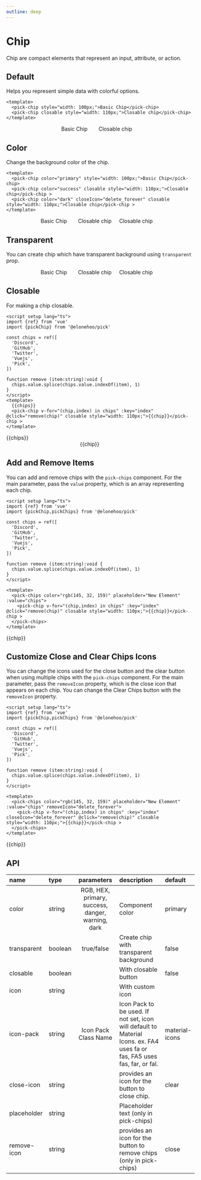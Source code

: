 ```yaml
---
outline: deep
---
```


<script setup lang="ts">
import {ref} from 'vue'
import {pickChip,pickChips} from '@elonehoo/pick'

const chips = ref([
  'Discord',
  'GitHub',
  'Twitter',
  'Vuejs',
  'Pick',
])

function remove (item:string):void {
  chips.value.splice(chips.value.indexOf(item), 1)
}
</script>

# Chip

Chip are compact elements that represent an input, attribute, or action.

## Default

Helps you represent simple data with colorful options.

```vue
<template>
  <pick-chip style="width: 100px;">Basic Chip</pick-chip>
  <pick-chip closable style="width: 110px;">Closable chip</pick-chip>
</template>
```

<div style="display: flex;align-items: center;justify-content: center;">
  <pick-chip style="width: 100px;">Basic Chip</pick-chip>
  <pick-chip closable style="width: 110px;">Closable chip</pick-chip>
</div>

## Color

Change the background color of the chip.

```vue
<template>
  <pick-chip color="primary" style="width: 100px;">Basic Chip</pick-chip>
  <pick-chip color="success" closable style="width: 110px;">Closable chip</pick-chip >
  <pick-chip color="dark" closeIcon="delete_forever" closable style="width: 110px;">Closable chip</pick-chip >
</template>
```

<div style="display: flex;align-items: center;justify-content: center;">
  <pick-chip color="primary" style="width: 100px;">Basic Chip</pick-chip>
  <pick-chip color="success" closable style="width: 110px;">Closable chip</pick-chip >
  <pick-chip color="dark" closeIcon="delete_forever" closable style="width: 110px;">Closable chip</pick-chip >
</div>

## Transparent

You can create chip which have transparent background using `transparent` prop.

<div style="display: flex;align-items: center;justify-content: center;">
  <pick-chip transparent color="primary" style="width: 100px;">Basic Chip</pick-chip>
  <pick-chip transparent color="success" closable style="width: 110px;">Closable chip</pick-chip >
  <pick-chip transparent color="dark" closeIcon="delete_forever" closable style="width: 110px;">Closable chip</pick-chip >
</div>

## Closable

For making a chip closable.

```vue
<script setup lang="ts">
import {ref} from 'vue'
import {pickChip} from '@elonehoo/pick'

const chips = ref([
  'Discord',
  'GitHub',
  'Twitter',
  'Vuejs',
  'Pick',
])

function remove (item:string):void {
  chips.value.splice(chips.value.indexOf(item), 1)
}
</script>
<template>
  {{chips}}
  <pick-chip v-for="(chip,index) in chips" :key="index" @click="remove(chip)" closable style="width: 110px;">{{chip}}</pick-chip >
</template>
```

<div>
  {{chips}}
  <div style="display: flex;align-items: center;justify-content: center;">
    <pick-chip v-for="(chip,index) in chips" :key="index" @click="remove(chip)" closable style="width: 110px;">{{chip}}</pick-chip >
  </div>
</div>

## Add and Remove Items

You can add and remove chips with the `pick-chips` component. For the main parameter, pass the `value` property, which is an array representing each chip.

```vue
<script setup lang="ts">
import {ref} from 'vue'
import {pickChip,pickChips} from '@elonehoo/pick'

const chips = ref([
  'Discord',
  'GitHub',
  'Twitter',
  'Vuejs',
  'Pick',
])

function remove (item:string):void {
  chips.value.splice(chips.value.indexOf(item), 1)
}
</script>

<template>
  <pick-chips color="rgb(145, 32, 159)" placeholder="New Element" :value="chips">
    <pick-chip v-for="(chip,index) in chips" :key="index" @click="remove(chip)" closable style="width: 110px;">{{chip}}</pick-chip >
  </pick-chips>
</template>
```

<div>
  <pick-chips color="rgb(145, 32, 159)" placeholder="New Element" :value="chips">
    <pick-chip v-for="(chip,index) in chips" :key="index" @click="remove(chip)" closable style="width: 110px;">{{chip}}</pick-chip >
  </pick-chips>
</div>

## Customize Close and Clear Chips Icons

You can change the icons used for the close button and the clear button when using multiple chips with the `pick-chips` component. For the main parameter, pass the `removeIcon` property, which is the close icon that appears on each chip. You can change the Clear Chips button with the `removeIcon` property.

```vue
<script setup lang="ts">
import {ref} from 'vue'
import {pickChip,pickChips} from '@elonehoo/pick'

const chips = ref([
  'Discord',
  'GitHub',
  'Twitter',
  'Vuejs',
  'Pick',
])

function remove (item:string):void {
  chips.value.splice(chips.value.indexOf(item), 1)
}
</script>

<template>
  <pick-chips color="rgb(145, 32, 159)" placeholder="New Element" :value="chips" removeIcon="delete_forever">
    <pick-chip v-for="(chip,index) in chips" :key="index" closeIcon="delete_forever" @click="remove(chip)" closable style="width: 110px;">{{chip}}</pick-chip >
  </pick-chips>
</template>
```

<div>
  <pick-chips color="rgb(145, 32, 159)" placeholder="New Element" :value="chips" removeIcon="delete_forever">
    <pick-chip v-for="(chip,index) in chips" :key="index" closeIcon="delete_forever" @click="remove(chip)" closable style="width: 110px;">{{chip}}</pick-chip >
  </pick-chips>
</div>

## API

| name | type | parameters | description | default |
| :---- | :---- | :----------: | :----------- | :------- |
| color | string | RGB, HEX, primary, success, danger, warning, dark | Component color | primary |
| transparent | boolean | true/false | Create chip with transparent background | false |
| closable | boolean | | With closable button | false |
| icon | string | | With custom icon | |
| icon-pack | string | Icon Pack Class Name | Icon Pack to be used. If not set, icon will default to Material Icons. ex. FA4 uses fa or fas, FA5 uses fas, far, or fal. | material-icons |
| close-icon | string | | provides an icon for the button to close chip. | clear |
| placeholder | string | | Placeholder text (only in pick-chips) | |
| remove-icon | string | | provides an icon for the button to remove chips (only in pick-chips) | close |
